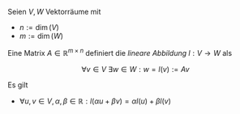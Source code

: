 Seien $V, W$ Vektorräume mit
- $n := \dim(V)$
- $m := \dim(W)$

Eine Matrix $A \in \mathbb{R}^{m \times n}$ definiert die *lineare Abbildung* $l : V \to W$ als

$$
	\forall v \in V \ \exists w \in W : w = l(v) := Av
$$

Es gilt
- $\forall u, v \in V, \alpha, \beta \in \mathbb{R} : l(\alpha u + \beta v) = \alpha l(u) + \beta l(v)$